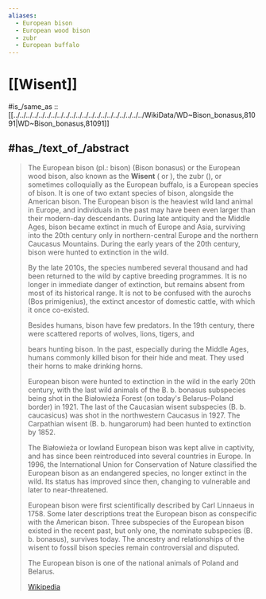 ```yaml
---
aliases:
  - European bison
  - European wood bison
  - zubr
  - European buffalo
---
```


# [[Wisent]] 

#is_/same_as :: [[../../../../../../../../../../../../../../../../../../../../../WikiData/WD~Bison_bonasus,81091|WD~Bison_bonasus,81091]]  

## #has_/text_of_/abstract 

> The European bison (pl.: bison) (Bison bonasus) or the European wood bison, 
> also known as the **Wisent** ( or ), the zubr (), or sometimes colloquially as the European buffalo, is a European species of bison. 
> It is one of two extant species of bison, alongside the American bison. The European bison is the heaviest wild land animal in Europe, and individuals in the past may have been even larger than their modern-day descendants. During late antiquity and the Middle Ages, bison became extinct in much of Europe and Asia, surviving into the 20th century only in northern-central Europe and the northern Caucasus Mountains. During the early years of the 20th century, bison were hunted to extinction in the wild.
>
> By the late 2010s, the species numbered several thousand and had been returned to the wild by captive breeding programmes. It is no longer in immediate danger of extinction, but remains absent from most of its historical range. It is not to be confused with the aurochs (Bos primigenius), the extinct ancestor of domestic cattle, with which it once co-existed.
>
> Besides humans, bison have few predators. In the 19th century, there were scattered reports of wolves,  lions,  tigers, and 
>
> bears hunting bison. In the past, especially during the Middle Ages, humans commonly killed bison for their hide and meat. They used their horns to make  drinking horns.
>
> European bison were hunted to extinction in the wild in the early 20th century, with the last wild animals of the B. b. bonasus subspecies being shot in the Białowieża Forest (on today's Belarus–Poland border) in 1921. The last of the Caucasian wisent subspecies (B. b. caucasicus) was shot in the northwestern Caucasus in 1927. The Carpathian wisent (B. b. hungarorum) had been hunted to extinction by 1852.
>
> The Białowieża or lowland European bison was kept alive in captivity, and has since been reintroduced into several countries in Europe. In 1996, the International Union for Conservation of Nature classified the European bison as an endangered species, no longer extinct in the wild. Its status has improved since then, changing to vulnerable and later to near-threatened.
>
> European bison were first scientifically described by Carl Linnaeus in 1758. Some later descriptions treat the European bison as conspecific with the American bison. Three subspecies of the European bison existed in the recent past, but only one, the nominate subspecies (B. b. bonasus), survives today. The ancestry and relationships of the wisent to fossil bison species remain controversial and disputed.
>
> The European bison is one of the national animals of Poland and Belarus.
>
> [Wikipedia](https://en.wikipedia.org/wiki/European%20bison)

